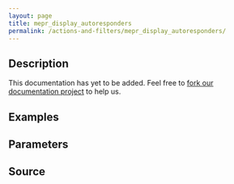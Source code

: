 ```yaml
---
layout: page
title: mepr_display_autoresponders
permalink: /actions-and-filters/mepr_display_autoresponders/
---
```


## Description

This documentation has yet to be added. Feel free to [fork our documentation project](https://github.com/caseproof/memberpress-docs) to help us.

## Examples


## Parameters


## Source

